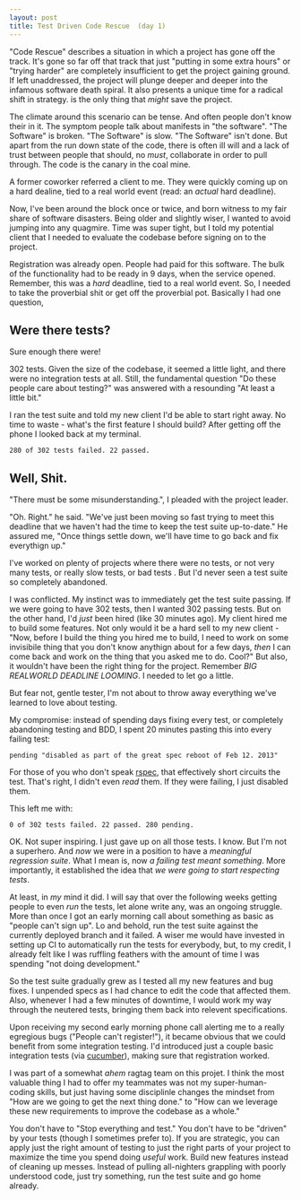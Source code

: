 ```yaml
---
layout: post
title: Test Driven Code Rescue  (day 1)
---
```


"Code Rescue" describes a situation in which a project has gone off the
track. It's gone so far off that track that just "putting in some extra
hours" or "trying harder" are completely insufficient to get the project
gaining ground. If left unaddressed, the project will plunge deeper and
deeper into the infamous software death spiral. It also presents a
unique time for a radical shift in strategy. is the only thing that
*might* save the project.

The climate around this scenario can be tense. And often people don't
know their in it. The symptom people talk about manifests in "the
software". "The Software" is broken.  "The Software" is slow. "The
Software" isn't done. But apart from the run down state of the code,
there is often ill will and a lack of trust between people that should,
no *must*, collaborate in order to pull through. The code is the canary
in the coal mine.

A former coworker referred a client to me. They were quickly coming up
on a hard dealine, tied to a real world event (read: an *actual*  hard deadline).

Now, I've been around the block once or twice, and born witness to my
fair share of software disasters. Being older and slightly wiser, I
wanted to avoid jumping into any quagmire. Time was super tight, but I
told my potential client that I needed to evaluate the codebase before
signing on to the project.

Registration was already open. People had paid for this software. The
bulk of the functionality had to be ready in 9 days, when the service
opened. Remember, this was a *hard* deadline, tied to a real world
event. So, I needed to take the proverbial shit or get off the proverbial
pot. Basically I had one question, 

Were there tests?
------------------

Sure enough there were! 

302 tests. Given the size of the codebase, it seemed a little light, and
there were no integration tests at all. Still, the fundamental question
"Do these people care about testing?" was answered with a resounding "At
least a little bit."

I ran the test suite and told my new client I'd be able to start right
away. No time to waste - what's the first feature I should build? After
getting off the phone I looked back at my terminal.

    280 of 302 tests failed. 22 passed.

Well, Shit.
-----------

"There must be some misunderstanding.", I pleaded with the project
leader.

"Oh. Right." he said. "We've just been moving so fast trying to meet
this deadline that we haven't had the time to keep the test suite
up-to-date." He assured me, "Once things settle down, we'll have time to
go back and fix everythign up."

I've worked on plenty of projects where there were no tests, or not very
many tests, or really slow tests, or bad tests . But I'd never seen a
test suite so completely abandoned. 

I was conflicted. My instinct was to immediately get the
test suite passing. If we were going to have 302 tests, then I wanted
302 passing tests. But on the other hand, I'd *just* been hired (like 30
minutes ago). My client hired me to build some features. Not only would
it be a hard sell to my new client - "Now, before I build the thing you
hired me to build, I need to work on some invisibile thing that you
don't know anythign about for a few days, *then* I can come back and
work on the thing that you asked me to do. Cool?" But also, it
wouldn't have been the right thing for the project. Remember *BIG
REALWORLD DEADLINE LOOMING*. I needed to let go a little.

But fear not, gentle tester, I'm not about to throw away everything we've
learned to love about testing.
 
My compromise: instead of spending days fixing every test, or completely
abandoning testing and BDD, I spent 20 minutes pasting this into every
failing test:

    pending "disabled as part of the great spec reboot of Feb 12. 2013"


For those of you who don't speak [rspec](http://rspec.info), that
effectively short circuits the test. That's right, I didn't even *read*
them. If they were failing, I just disabled them.

This left me with:

    0 of 302 tests failed. 22 passed. 280 pending.

OK. Not super inspiring. I just gave up on all those tests. I know. But
I'm not a superhero. And *now* we were in a position to have a
*meaningful regression suite*. What I mean is, now *a failing test meant
something*. More importantly, it established the idea that *we were
going to start respecting tests*.

At least, in *my* mind it did. I will say that over the following weeks getting
people to even *run* the tests, let alone write any, was an ongoing struggle.
More than once I got an early morning call about something as basic as "people
can't sign up". Lo and behold, run the test suite against the currently
deployed branch and it failed. A wiser me would have invested in setting
up CI to automatically run the tests for everybody, but, to my credit,
I already felt like I was ruffling feathers with the amount of time I
was spending "not doing development."

So the test suite gradually grew as I tested all my new features and bug
fixes. I unpended specs as I had chance to edit the code that affected
them. Also, whenever I had a few minutes of downtime, I would work my
way through the neutered tests, bringing them back into relevent
specifications.

Upon receiving my second early morning phone call alerting me to a
really egregious bugs ("People can't register!"), it became obvious
that we could benefit from some integration testing. I'd introduced just
a couple basic integration tests (via [cucumber](http://cukes.info/)),
making sure that registration worked.

I was part of a somewhat _ahem_ ragtag team on this projet. I think the
most valuable thing I had to offer my teammates was not my
super-human-coding skills, but just having some disciplinle changes the
mindset from "How are we going to get the next thing done." to "How can
we leverage these new requirements to improve the codebase as a whole."

You don't have to "Stop everything and test." You don't have to be
"driven" by your tests (though I sometimes prefer to). If you are
strategic, you can apply just the right amount of testing to just the
right parts of your project to maximize the time you spend doing
*useful* work. Build new features instead of cleaning up messes. Instead
of pulling all-nighters grappling with poorly understood code, just try
something, run the test suite and go home already.


